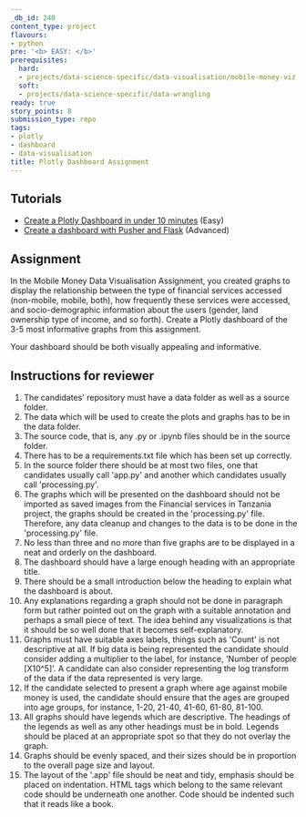 ```yaml
---
_db_id: 240
content_type: project
flavours:
- python
pre: '<b> EASY: </b>'
prerequisites:
  hard:
  - projects/data-science-specific/data-visualisation/mobile-money-viz
  soft:
  - projects/data-science-specific/data-wrangling
ready: true
story_points: 8
submission_type: repo
tags:
- plotly
- dashboard
- data-visualisation
title: Plotly Dashboard Assignment
---
```


## Tutorials

- [Create a Plotly Dashboard in under 10 minutes](https://moderndata.plot.ly/create-a-plotly-dashboards-in-under-10-minutes/) (Easy)
- [Create a dashboard with Pusher and Flask](https://pusher.com/tutorials/live-dashboard-python) (Advanced)

## Assignment

In the Mobile Money Data Visualisation Assignment, you created graphs to display the relationship between the type of financial services accessed (non-mobile, mobile, both), how frequently these services were accessed, and socio-demographic information about the users (gender, land ownership type of income, and so forth). Create a Plotly dashboard of the 3-5 most informative graphs from this assignment.

Your dashboard should be both visually appealing and informative.

## Instructions for reviewer

1. The candidates' repository must have a data folder as well as a source folder.
2. The data which will be used to create the plots and graphs has to be in the data folder.
3. The source code, that is, any .py or .ipynb files should be in the source folder.
4. There has to be a requirements.txt file which has been set up correctly.
5. In the source folder there should be at most two files, one that candidates usually call 'app.py' and another which
   candidates usually call 'processing.py'.
6. The graphs which will be presented on the dashboard should not be imported as saved images from the Financial services
   in Tanzania project, the graphs should be created in the 'processing.py' file.  Therefore, any data cleanup and changes
   to the data is to be done in the 'processing.py' file.
7. No less than three and no more than five graphs are to be displayed in a neat and orderly on the dashboard.
8. The dashboard should have a large enough heading with an appropriate title.
9. There should be a small introduction below the heading to explain what the dashboard is about.
10. Any explanations regarding a graph should not be done in paragraph form but rather pointed out on the graph with a
   suitable annotation and perhaps a small piece of text.  The idea behind any visualizations is that it should be
   so well done that it becomes self-explanatory.
11. Graphs must have suitable axes labels, things such as 'Count' is not descriptive at all.  If big data is being
   represented the candidate should consider adding a multiplier to the label, for instance,
   'Number of people [X10^5]'.  A candidate can also consider representing the log transform of the data if the data 
   represented is very large.
12. If the candidate selected to present a graph where age against mobile money is used, the candidate should ensure
    that the ages are grouped into age groups, for instance, 1-20, 21-40, 41-60, 61-80, 81-100.
13. All graphs should have legends which are descriptive.  The headings of the legends as well as any other headings
    must be in bold.  Legends should be placed at an appropriate spot so that they do not overlay the graph.
14. Graphs should be evenly spaced, and their sizes should be in proportion to the overall page size and layout.
15. The layout of the '.app' file should be neat and tidy, emphasis should be placed on indentation.  HTML tags which
    belong to the same relevant code should be underneath one another.  Code should be indented such that it reads like
    a book.